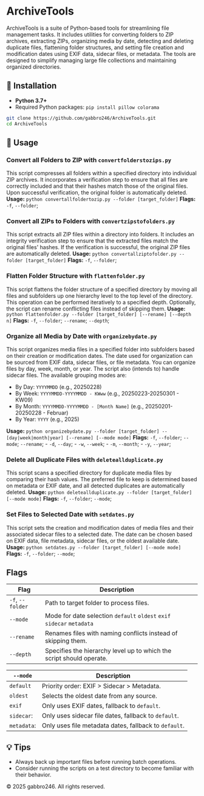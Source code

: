 # ArchiveTools

ArchiveTools is a suite of Python-based tools for streamlining file management tasks. It includes utilities for converting folders to ZIP archives, extracting ZIPs, organizing media by date, detecting and deleting duplicate files, flattening folder structures, and setting file creation and modification dates using EXIF data, sidecar files, or metadata. The tools are designed to simplify managing large file collections and maintaining organized directories.

## 🚀 Installation

- **Python 3.7+**
- Required Python packages: `pip install pillow colorama`

```bash
git clone https://github.com/gabbro246/ArchiveTools.git
cd ArchiveTools
```

## 📂 Usage

### Convert all Folders to ZIP with `convertfolderstozips.py`
This script compresses all folders within a specified directory into individual ZIP archives. It incorporates a verification step to ensure that all files are correctly included and that their hashes match those of the original files. Upon successful verification, the original folder is automatically deleted.
**Usage:** `python convertallfoldertozip.py --folder [target_folder]`
**Flags:** `-f`, `--folder`;

### Convert all ZIPs to Folders with `convertzipstofolders.py`
This script extracts all ZIP files within a directory into folders. It includes an integrity verification step to ensure that the extracted files match the original files' hashes. If the verification is successful, the original ZIP files are automatically deleted.
**Usage:** `python convertallziptofolder.py --folder [target_folder]`
**Flags:** `-f`, `--folder`;

### Flatten Folder Structure with `flattenfolder.py`
This script flattens the folder structure of a specified directory by moving all files and subfolders up one hierarchy level to the top level of the directory. This operation can be performed iteratively to a specified depth. Optionally, the script can rename conflicting files instead of skipping them.
**Usage:** `python flattenfolder.py --folder [target_folder] [--rename] [--depth n]`
**Flags:** `-f`, `--folder`; `--rename`; `--depth`;

### Organize all Media by Date with `organizebydate.py`
This script organizes media files in a specified folder into subfolders based on their creation or modification dates. The date used for organization can be sourced from EXIF data, sidecar files, or file metadata. You can organize files by day, week, month, or year. The script also (intends to) handle sidecar files. The available grouping modes are:
- By Day: `YYYYMMDD` (e.g., 20250228)
- By Week: `YYYYMMDD-YYYYMMDD - KWww` (e.g., 20250223-20250301 - KW09)
- By Month: `YYYYMMDD-YYYYMMDD - [Month Name]` (e.g., 20250201-20250228 - Februar)
- By Year: `YYYY` (e.g., 2025)

**Usage:** `python organizebydate.py --folder [target_folder] --[day|week|month|year] [--rename] [--mode mode]`
**Flags:** `-f`, `--folder`; `--mode`; `--rename`; - `-d`, `--day`; - `-w`, `--week`; - `-m`, `--month`; - `-y`, `--year`; 

### Delete all Duplicate Files with `deleteallduplicate.py`
This script scans a specified directory for duplicate media files by comparing their hash values. The preferred file to keep is determined based on metadata or EXIF date, and all detected duplicates are automatically deleted.
**Usage:** `python deleteallduplicate.py --folder [target_folder] [--mode mode]`
**Flags:** `-f`, `--folder`; `--mode`;

### Set Files to Selected Date with `setdates.py`
This script sets the creation and modification dates of media files and their associated sidecar files to a selected date. The date can be chosen based on EXIF data, file metadata, sidecar files, or the oldest available date.
**Usage:** `python setdates.py --folder [target_folder] [--mode mode]`
**Flags:** `-f`, `--folder`; `--mode`;

## Flags

| Flag             | Description                                                            |     |
| ---------------- | ---------------------------------------------------------------------- | --- |
| `-f`, `--folder` | Path to target folder to process files.                                |     |
| `--mode`         | Mode for date selection `default` `oldest` `exif` `sidecar` `metadata` |     |
| `--rename`       | Renames files with naming conflicts instead of skipping them.          |     |
| `--depth`        | Specifies the hierarchy level up to which the script should operate.   |     |

| `--mode`    | Description                                           |
| ----------- | ----------------------------------------------------- |
| `default`   | Priority order: EXIF > Sidecar > Metadata.            |
| `oldest`    | Selects the oldest date from any source.              |
| `exif`      | Only uses EXIF dates, fallback to `default`.          |
| `sidecar`:  | Only uses sidecar file dates, fallback to `default`.  |
| `metadata`: | Only uses file metadata dates, fallback to `default`. | 

## 💡 Tips
- Always back up important files before running batch operations.
- Consider running the scripts on a test directory to become familiar with their behavior.  

© 2025 gabbro246. All rights reserved.